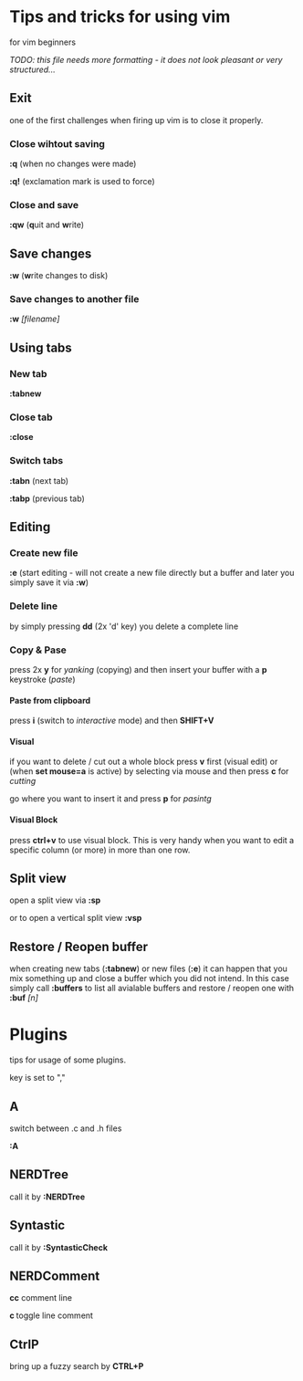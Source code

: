 # Tips and tricks for using vim
for vim beginners

_TODO: this file needs more formatting - it does not look pleasant or very structured..._

## Exit
one of the first challenges when firing up vim is to close it properly.

### Close wihtout saving
__:q__ (when no changes were made)

__:q!__ (exclamation mark is used to force)

### Close and save
__:qw__ (**q**uit and **w**rite)

## Save changes
__:w__ (**w**rite changes to disk)

### Save changes to another file
__:w__ _[filename]_

## Using tabs
### New tab
__:tabnew__

### Close tab
__:close__

### Switch tabs
__:tabn__ (next tab)

__:tabp__ (previous tab)

## Editing
### Create new file
__:e__ (start editing - will not create a new file directly but a buffer and later you simply save it via __:w__)

### Delete line
by simply pressing __dd__ (2x 'd' key) you delete a complete line

### Copy & Pase
press 2x __y__ for _yanking_ (copying) and then insert your buffer with a __p__ keystroke (_paste_)

#### Paste from clipboard
press __i__ (switch to _interactive_ mode) and then __SHIFT+V__

#### Visual
if you want to delete / cut out a whole block press __v__ first (visual edit) or (when __set mouse=a__ is active) by selecting via mouse and then press __c__ for _cutting_

go where you want to insert it and press __p__ for _pasintg_

#### Visual Block
press __ctrl+v__ to use visual block. This is very handy when you want to edit a specific column (or more) in more than one row.

## Split view
open a split view via __:sp__

or to open a vertical split view __:vsp__


## Restore / Reopen buffer
when creating new tabs (__:tabnew__) or new files (__:e__) it can happen that you mix something up and close a buffer which you did not intend. In this case simply call __:buffers__ to list all avialable buffers and restore / reopen one with __:buf__ _[n]_

# Plugins
tips for usage of some plugins.

<leader> key is set to ","

## A
switch between .c and .h files

__:A__

## NERDTree
call it by __:NERDTree__

## Syntastic
call it by __:SyntasticCheck__

## NERDComment
__<leader> cc__ comment line

__<leader> c <space>__ toggle line comment

## CtrlP
bring up a fuzzy search by __CTRL+P__
